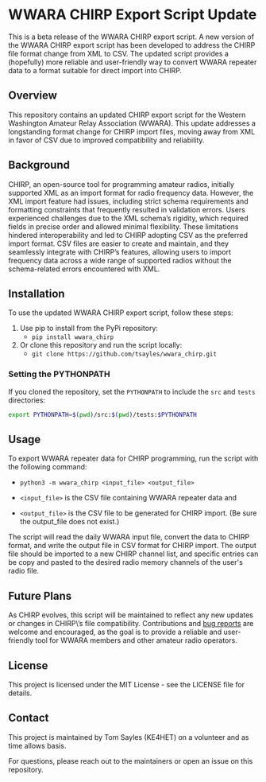 # WWARA CHIRP Export Script Update

This is a beta release of the WWARA CHIRP export script. 
A new version of the WWARA CHIRP export script has been developed to address 
the CHIRP file format change from XML to CSV. The updated script provides a 
(hopefully) more reliable and user-friendly way to convert WWARA repeater 
data to a format suitable for direct import into CHIRP.

## Overview
This repository contains an updated CHIRP export script for the Western
Washington Amateur Relay Association (WWARA). This update addresses a
longstanding format change for CHIRP import files, moving away from XML in favor
of CSV due to improved compatibility and reliability.

## Background
CHIRP, an open-source tool for programming amateur radios, initially supported
XML as an import format for radio frequency data. However, the XML import
feature had issues, including strict schema requirements and formatting
constraints that frequently resulted in validation errors. Users experienced
challenges due to the XML schema’s rigidity, which required fields in precise
order and allowed minimal flexibility. These limitations hindered
interoperability and led to CHIRP adopting CSV as the preferred import format.
CSV files are easier to create and maintain, and they seamlessly integrate with
CHIRP’s features, allowing users to import frequency data across a wide range of
supported radios without the schema-related errors encountered with XML.

## Installation
To use the updated WWARA CHIRP export script, follow these steps:
1. Use pip to install from the PyPi repository:
   * `pip install wwara_chirp`
2. Or clone this repository and run the script locally:
   * `git clone https://github.com/tsayles/wwara_chirp.git`

### Setting the PYTHONPATH
If you cloned the repository, set the `PYTHONPATH` to include the `src` 
and `tests` directories:

```bash
export PYTHONPATH=$(pwd)/src:$(pwd)/tests:$PYTHONPATH
```

## Usage
To export WWARA repeater data for CHIRP programming, run the script with the
following command:
* `python3 -m wwara_chirp <input_file> <output_file>`

* `<input_file>` is the CSV file containing WWARA repeater data and
* `<output_file>` is the CSV file to be generated for CHIRP import. (Be sure 
  the output_file does not exist.)
  
The script will read the daily WWARA input file, convert the data to CHIRP 
format, and write the output file in CSV format for CHIRP import. The output 
file should  be imported to a new CHIRP channel list, and specific entries can
be copy and pasted to the desired radio memory channels of the user's radio file.


## Future Plans
As CHIRP evolves, this script will be maintained to reflect any new updates or 
changes in CHIRP\’s file compatibility. Contributions and 
[bug reports](https://github.com/tsayles/wwara-chirp/issues) are welcome and 
encouraged, as the goal is to provide a reliable and user-friendly tool for 
WWARA members and other amateur radio operators.

## License
This project is licensed under the MIT License - see the LICENSE file for details.

## Contact

This project is maintained by Tom Sayles (KE4HET) on a volunteer and as time 
allows basis.

For questions, please reach out to the maintainers or open an issue on this 
repository.
